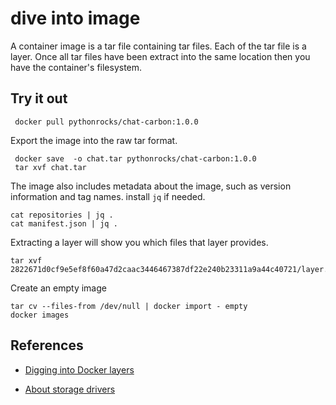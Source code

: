 # dive into image
A container image is a tar file containing tar files. Each of the tar file is a layer. Once all tar files have been extract into the same location then you have the container's filesystem.


## Try it out

```
 docker pull pythonrocks/chat-carbon:1.0.0
```

Export the image into the raw tar format.
```
 docker save  -o chat.tar pythonrocks/chat-carbon:1.0.0
 tar xvf chat.tar
```

The image also includes metadata about the image, such as version information and tag names. install `jq` if needed. 
```
cat repositories | jq . 
cat manifest.json | jq .
```

Extracting a layer will show you which files that layer provides.
```
tar xvf 2822671d0cf9e5ef8f60a47d2caac3446467387df22e240b23311a9a44c40721/layer.tar
```

Create an empty image
```
tar cv --files-from /dev/null | docker import - empty
docker images
```

## References

* [Digging into Docker layers](https://medium.com/@jessgreb01/digging-into-docker-layers-c22f948ed612)

* [About storage drivers](https://docs.docker.com/storage/storagedriver/)

